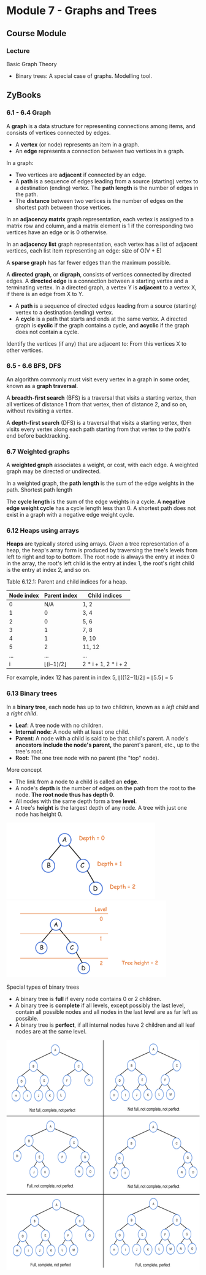 # Module 7 - Graphs and Trees

## Course Module

### Lecture

Basic Graph Theory

- Binary trees: A special case of graphs. Modelling tool. 



## ZyBooks

### 6.1 - 6.4 Graph

A **graph** is a data structure for representing connections among items, and consists of vertices connected by edges. 

- A **vertex** (or node) represents an item in a graph. 
- An **edge** represents a connection between two vertices in a graph.

In a graph: 

- Two vertices are **adjacent** if connected by an edge. 
- A **path** is a sequence of edges leading from a source (starting) vertex to a destination (ending) vertex. The **path length** is the number of edges in the path. 
- The **distance** between two vertices is the number of edges on the shortest path between those vertices.

In an **adjacency matrix** graph representation, each vertex is assigned to a matrix row and column, and a matrix element is 1 if the corresponding two vertices have an edge or is 0 otherwise.

In an **adjacency list** graph representation, each vertex has a list of adjacent vertices, each list item representing an edge: size of O(V + E)

A **sparse graph** has far fewer edges than the maximum possible.

A **directed graph**, or **digraph**, consists of vertices connected by directed edges. A **directed edge** is a connection between a starting vertex and a terminating vertex. In a directed graph, a vertex Y is **adjacent** to a vertex X, if there is an edge from X to Y.

- A **path** is a sequence of directed edges leading from a source (starting) vertex to a destination (ending) vertex.
- A **cycle** is a path that starts and ends at the same vertex. A directed graph is **cyclic** if the graph contains a cycle, and **acyclic** if the graph does not contain a cycle.



Identify the vertices (if any) that are adjacent to: From this vertices X to other vertices. 

### 6.5 - 6.6 BFS, DFS

An algorithm commonly must visit every vertex in a graph in some order, known as a **graph traversal**. 

A **breadth-first search** (BFS) is a traversal that visits a starting vertex, then all vertices of distance 1 from that vertex, then of distance 2, and so on, without revisiting a vertex.

A **depth-first search** (DFS) is a traversal that visits a starting vertex, then visits every vertex along each path starting from that vertex to the path's end before backtracking.

### 6.7 Weighted graphs

A **weighted graph** associates a weight, or cost,  with each edge. A weighted graph may be directed or undirected.

In a weighted graph, the **path length** is the sum of the edge weights in the path. Shortest path length

The **cycle length** is the sum of the edge weights in a cycle. A **negative edge weight cycle** has a cycle length less than 0. A shortest path does not exist in a graph with a negative edge weight cycle. 

### 6.12 Heaps using arrays

**Heaps** are typically stored using arrays. Given a tree representation of a heap, the heap's array form is produced by traversing the tree's levels from left to right and top to bottom. The root node is always the entry at index 0 in the array, the root's left child is the entry at index 1, the root's right child is the entry at index 2, and so on.

Table 6.12.1: Parent and child indices for a heap.

| Node index | Parent index | Child indices        |
| ---------- | ------------ | -------------------- |
| 0          | N/A          | 1, 2                 |
| 1          | 0            | 3, 4                 |
| 2          | 0            | 5, 6                 |
| 3          | 1            | 7, 8                 |
| 4          | 1            | 9, 10                |
| 5          | 2            | 11, 12               |
| ...        | ...          | ...                  |
| i          | ⌊(i−1)/2⌋    | 2 * i + 1, 2 * i + 2 |

For example, index 12 has parent in index 5, ⌊((12−1)/2⌋ = ⌊5.5⌋ = 5

### 6.13 Binary trees

In a **binary tree**, each node has up to two children, known as a *left child* and a *right child*. 

- **Leaf**: A tree node with no children.
- **Internal node**: A node with at least one child.
- **Parent**: A node with a child is said to be that child's parent. A node's **ancestors** **include the node's parent,** the parent's parent, etc., up to the tree's root. 
- **Root**: The one tree node with no parent (the "top" node).

More concept

- The link from a node to a child is called an **edge**.
- A node's **depth** is the number of edges on the path from the root to the node. **The root node thus has depth 0**. 
- All nodes with the same depth form a tree **level**. 
- A tree's **height** is the largest depth of any node. A tree with just one node has height 0.

<img src="Img/06.13-01.png" alt="drawing" style="height:200px;"/><img src="Img/06.13-03.png" alt="drawing" style="height:200px;"/>

Special types of binary trees

- A binary tree is **full** if every node contains 0 or 2 children.
- A binary tree is **complete** if all levels, except possibly the last level, contain all possible nodes and all nodes in the last level are as far left as possible.
- A binary tree is **perfect**, if all internal nodes have 2 children and all leaf nodes are at the same level.

<img src="Img/06.13-04.png" alt="drawing" style="height:600px;"/>

